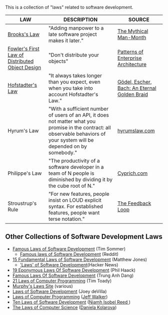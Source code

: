 This is a collection of "laws" related to software development.

LAW | DESCRIPTION | SOURCE
--- | ----------- | ------
[Brooks's Law](https://en.wikipedia.org/wiki/Brooks's_law) | "Adding manpower to a late software project makes it later." | [The Mythical Man-Month](http://marxsoftware.blogspot.com/2011/09/book-review-mythical-man-month-essays.html)
[Fowler's First Law of Distributed Object Design](https://www.drdobbs.com/errant-architectures/184414966) | "Don't distribute your objects" | [Patterns of Enterprise Architecture](https://martinfowler.com/books/eaa.html)
[Hofstadter's Law](https://en.wikipedia.org/wiki/Hofstadter%27s_law) | "It always takes longer than you expect, even when you take into account Hofstadter's Law." | [Gödel, Escher, Bach: An Eternal Golden Braid](https://en.wikipedia.org/wiki/G%C3%B6del,_Escher,_Bach)
Hyrum's Law | "With a sufficient number of users of an API, it does not matter what you promise in the contract: all observable behaviors of your system will be depended on by somebody." | [hyrumslaw.com](https://www.hyrumslaw.com/)
Philippe's Law | "The productivity of a software developer in a team of N people is diminished by dividing it by the cube root of N." | [Cyprich.com](http://www.cyprich.com/2008/06/06/philippes-law/)
Stroustrup's Rule | "For new features, people insist on LOUD explicit syntax. For established features, people want terse notation." | [The Feedback Loop](https://www.thefeedbackloop.xyz/stroustrups-rule-and-layering-over-time/)


## Other Collections of Software Development Laws ##
* [Famous Laws of Software Development](https://www.timsommer.be/famous-laws-of-software-development/) (Tim Sommer)
  * [Famous laws of Software Development](https://www.reddit.com/r/programming/comments/aul273/famous_laws_of_software_development/) (Reddit)
* [15 Fundamental Laws of Software Development](https://exceptionnotfound.net/fundamental-laws-of-software-development/) (Matthew Jones)
  * ['Laws' of Software Development](https://news.ycombinator.com/item?id=11574715)(Hacker News)
* [19 Eponymous Laws Of Software Development](https://haacked.com/archive/2007/07/17/the-eponymous-laws-of-software-development.aspx/) (Phil Haack)
* [Famous Laws Of Software Development](https://medium.com/datadriveninvestor/famous-laws-of-software-development-f5b776af64e6) (Trung Anh Dang)
* [21 Laws of Computer Programming](http://www.devtopics.com/21-laws-of-computer-programming/) (Tim Toady)
* [Murphy's Laws Site](http://www.murphys-laws.com/murphy/murphy-computer.html) (various)
* [Laws of Software Development](http://www.globalnerdy.com/2007/07/18/laws-of-software-development/) (Joey deVilla)
* [Laws of Computer Programming](https://www.cs.oberlin.edu/~jwalker/humor/lawsOfComputerPrograming.html) ([Jeff Walker](https://walkercoderanger.com/resume/Jeff-Walker-Resume.pdf))
* [Ten Laws of Software Development](https://productcoalition.com/ten-laws-of-software-development-cbd72db0f85c) ([Niamh Isobel Reed
](https://productcoalition.com/@nisobelr))
* [The Laws of Computer Science](https://dzone.com/articles/service-provider-framework) ([Daniela Kolarova](https://dzone.com/users/2738938/dkolarova.html)) 
